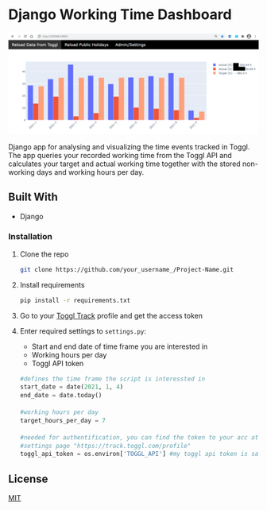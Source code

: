 # Django Working Time Dashboard

<img src="./img/dashboard.png" width="800">

Django app for analysing and visualizing the time events tracked in Toggl. The app queries your recorded working time from the Toggl API and calculates your target and actual working time together with the stored non-working days and working hours per day.

## Built With

* Django 

### Installation

1. Clone the repo 
      ```sh
      git clone https://github.com/your_username_/Project-Name.git
      ```
2. Install requirements
     ```sh
     pip install -r requirements.txt
     ```
3. Go to your [Toggl Track](https://toggl.com/) profile and get the access token
4. Enter required settings to `settings.py`:
      * Start and end date of time frame you are interested in
      * Working hours per day
      * Toggl API token

      ```python
      #defines the time frame the script is interessted in
      start_date = date(2021, 1, 4)
      end_date = date.today()

      #working hours per day
      target_hours_per_day = 7

      #needed for authentification, you can find the token to your acc at the the end of the profile
      #settings page "https://track.toggl.com/profile"
      toggl_api_token = os.environ['TOGGL_API'] #my toggl api token is saved as environmental variable

      ```

## License
[MIT](https://choosealicense.com/licenses/mit/)

